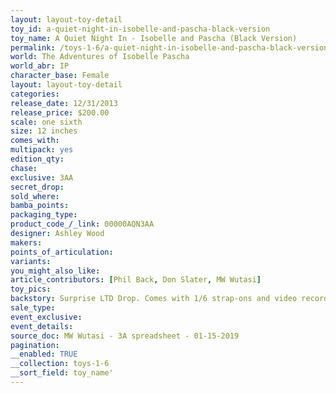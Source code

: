 ```yaml
---
layout: layout-toy-detail 
toy_id: a-quiet-night-in-isobelle-and-pascha-black-version
toy_name: A Quiet Night In - Isobelle and Pascha (Black Version)
permalink: /toys-1-6/a-quiet-night-in-isobelle-and-pascha-black-version.html
world: The Adventures of Isobelle Pascha
world_abr: IP
character_base: Female
layout: layout-toy-detail
categories: 
release_date: 12/31/2013
release_price: $200.00 
scale: one sixth
size: 12 inches
comes_with: 
multipack: yes
edition_qty: 
chase: 
exclusive: 3AA
secret_drop: 
sold_where: 
bamba_points: 
packaging_type: 
product_code_/_link: 00000AQN3AA
designer: Ashley Wood
makers: 
points_of_articulation: 
variants: 
you_might_also_like: 
article_contributors: [Phil Back, Don Slater, MW Wutasi]
toy_pics: 
backstory: Surprise LTD Drop. Comes with 1/6 strap-ons and video recorder
sale_type: 
event_exclusive: 
event_details: 
source_doc: MW Wutasi - 3A spreadsheet - 01-15-2019
pagination: 
__enabled: TRUE
__collection: toys-1-6
__sort_field: toy_name'
---
```


